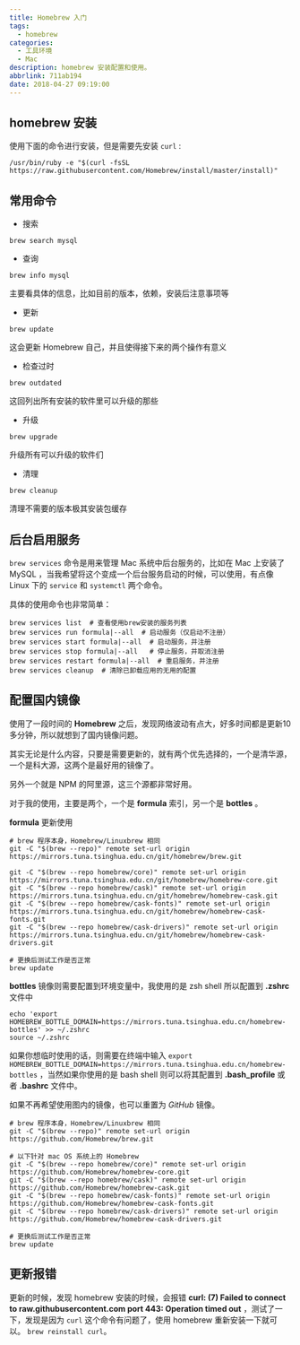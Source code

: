 ```yaml
---
title: Homebrew 入门
tags:
  - homebrew
categories:
  - 工具环境
  - Mac
description: homebrew 安装配置和使用。
abbrlink: 711ab194
date: 2018-04-27 09:19:00
---
```


## homebrew 安装 

使用下面的命令进行安装，但是需要先安装 `curl` :

```shell
/usr/bin/ruby -e "$(curl -fsSL https://raw.githubusercontent.com/Homebrew/install/master/install)"
```

## 常用命令 

-   搜索

```shell
brew search mysql
```

-   查询

```shell
brew info mysql
```

主要看具体的信息，比如目前的版本，依赖，安装后注意事项等

-   更新

```shell
brew update
```

这会更新 Homebrew 自己，并且使得接下来的两个操作有意义

-   检查过时

```shell
brew outdated
```

这回列出所有安装的软件里可以升级的那些

-   升级

```shell
brew upgrade
```

升级所有可以升级的软件们

-   清理

```shell
brew cleanup
```

清理不需要的版本极其安装包缓存

## 后台启用服务

`brew services` 命令是用来管理 Mac 系统中后台服务的，比如在 Mac 上安装了 MySQL ，当我希望将这个变成一个后台服务启动的时候，可以使用，有点像 Linux 下的 `service` 和 `systemctl` 两个命令。

具体的使用命令也非常简单：

```shell
brew services list  # 查看使用brew安装的服务列表
brew services run formula|--all  # 启动服务（仅启动不注册）
brew services start formula|--all  # 启动服务，并注册
brew services stop formula|--all   # 停止服务，并取消注册
brew services restart formula|--all  # 重启服务，并注册
brew services cleanup  # 清除已卸载应用的无用的配置
```

## 配置国内镜像 

使用了一段时间的 **Homebrew** 之后，发现网络波动有点大，好多时间都是更新10多分钟，所以就想到了国内镜像问题。

其实无论是什么内容，只要是需要更新的，就有两个优先选择的，一个是清华源，一个是科大源，这两个是最好用的镜像了。

另外一个就是 NPM 的阿里源，这三个源都非常好用。

对于我的使用，主要是两个，一个是 **formula** 索引，另一个是 **bottles** 。

**formula** 更新使用

```shell
# brew 程序本身，Homebrew/Linuxbrew 相同
git -C "$(brew --repo)" remote set-url origin https://mirrors.tuna.tsinghua.edu.cn/git/homebrew/brew.git

git -C "$(brew --repo homebrew/core)" remote set-url origin https://mirrors.tuna.tsinghua.edu.cn/git/homebrew/homebrew-core.git
git -C "$(brew --repo homebrew/cask)" remote set-url origin https://mirrors.tuna.tsinghua.edu.cn/git/homebrew/homebrew-cask.git
git -C "$(brew --repo homebrew/cask-fonts)" remote set-url origin https://mirrors.tuna.tsinghua.edu.cn/git/homebrew/homebrew-cask-fonts.git
git -C "$(brew --repo homebrew/cask-drivers)" remote set-url origin https://mirrors.tuna.tsinghua.edu.cn/git/homebrew/homebrew-cask-drivers.git

# 更换后测试工作是否正常
brew update
```

**bottles** 镜像则需要配置到环境变量中，我使用的是 zsh shell 所以配置到 **.zshrc** 文件中

```shell
echo 'export HOMEBREW_BOTTLE_DOMAIN=https://mirrors.tuna.tsinghua.edu.cn/homebrew-bottles' >> ~/.zshrc
source ~/.zshrc
```

如果你想临时使用的话，则需要在终端中输入 `export HOMEBREW_BOTTLE_DOMAIN=https://mirrors.tuna.tsinghua.edu.cn/homebrew-bottles` ，当然如果你使用的是 bash shell 则可以将其配置到 **.bash_profile** 或者 **.bashrc** 文件中。

如果不再希望使用图内的镜像，也可以重置为 *GitHub* 镜像。

```shell
# brew 程序本身，Homebrew/Linuxbrew 相同
git -C "$(brew --repo)" remote set-url origin https://github.com/Homebrew/brew.git

# 以下针对 mac OS 系统上的 Homebrew
git -C "$(brew --repo homebrew/core)" remote set-url origin https://github.com/Homebrew/homebrew-core.git
git -C "$(brew --repo homebrew/cask)" remote set-url origin https://github.com/Homebrew/homebrew-cask.git
git -C "$(brew --repo homebrew/cask-fonts)" remote set-url origin https://github.com/Homebrew/homebrew-cask-fonts.git
git -C "$(brew --repo homebrew/cask-drivers)" remote set-url origin https://github.com/Homebrew/homebrew-cask-drivers.git

# 更换后测试工作是否正常
brew update
```

## 更新报错

更新的时候，发现 homebrew 安装的时候，会报错 **curl: (7) Failed to connect to raw.githubusercontent.com port 443: Operation timed out** ，测试了一下，发现是因为 `curl` 这个命令有问题了，使用 homebrew 重新安装一下就可以。 `brew reinstall curl`。
